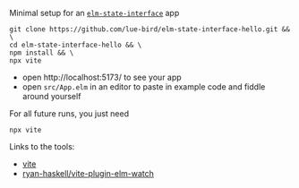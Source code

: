 Minimal setup for an [`elm-state-interface`](https://dark.elm.dmy.fr/packages/lue-bird/elm-state-interface/latest/) app

```noformatingples
git clone https://github.com/lue-bird/elm-state-interface-hello.git && \
cd elm-state-interface-hello && \
npm install && \
npx vite
```
  - open http://localhost:5173/ to see your app
  - open `src/App.elm` in an editor to paste in example code and fiddle around yourself


For all future runs, you just need
```noformatingples
npx vite
```

Links to the tools:
  - [vite](https://vitejs.dev/)
  - [ryan-haskell/vite-plugin-elm-watch](https://github.com/ryan-haskell/vite-plugin-elm-watch)
